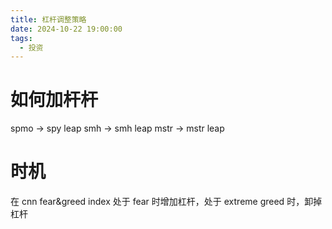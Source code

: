 ```yaml
---
title: 杠杆调整策略
date: 2024-10-22 19:00:00
tags:
  - 投资
---
```


# 如何加杆杆

spmo -> spy leap
smh -> smh leap
mstr -> mstr leap

<!-- more -->

# 时机

在 cnn fear&greed index 处于 fear 时增加杠杆，处于 extreme greed 时，卸掉杠杆
